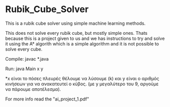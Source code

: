 # Rubik_Cube_Solver
This is a rubik cube solver using simple machine learning methods.

This does not solve every rubik cube, but mostly simple ones. Thats because this is a project given to us and we has instructions to try and solve it using the A* algorith which is a simple algorithm and it is not possible to solve every cube.

Compile: javac *.java

Run: java Main x y

*x είναι το πόσες πλευρές θέλουμε να λύσουμε (k) και y είναι ο αριθμός κινήσεων για να ανακατευτεί ο κύβος. (με y μεγαλύτερο του 9, αργούμε να πάρουμε αποτέλεσμα). 

For more info read the "ai_project_1.pdf"
